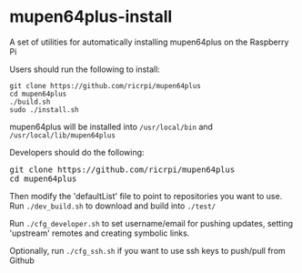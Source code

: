 mupen64plus-install
===================

A set of utilities for automatically installing mupen64plus on the Raspberry Pi

Users should run the following to install:
```
git clone https://github.com/ricrpi/mupen64plus
cd mupen64plus
./build.sh
sudo ./install.sh
```

mupen64plus will be installed into `/usr/local/bin` and `/usr/local/lib/mupen64plus`

Developers should do the following:
<pre>git clone https://github.com/ricrpi/mupen64plus
cd mupen64plus</pre>
Then modify the 'defaultList' file to point to repositories you want to use.
Run `./dev_build.sh` to download and build into `./test/`

Run `./cfg_developer.sh` to set username/email for pushing updates, setting 'upstream' remotes and creating symbolic links.

Optionally, run `./cfg_ssh.sh` if you want to use ssh keys to push/pull from Github
